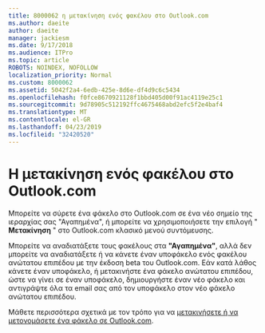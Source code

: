 ```yaml
---
title: 8000062 η μετακίνηση ενός φακέλου στο Outlook.com
ms.author: daeite
author: daeite
manager: jackiesm
ms.date: 9/17/2018
ms.audience: ITPro
ms.topic: article
ROBOTS: NOINDEX, NOFOLLOW
localization_priority: Normal
ms.custom: 8000062
ms.assetid: 5042f2a4-6edb-425e-8d6e-df4d9c6c5434
ms.openlocfilehash: f0fce8670921128f1bbd405d00f91ac4119e25c1
ms.sourcegitcommit: 9d78905c512192ffc4675468abd2efc5f2e4baf4
ms.translationtype: MT
ms.contentlocale: el-GR
ms.lasthandoff: 04/23/2019
ms.locfileid: "32420520"
---
```

# <a name="moving-a-folder-in-outlookcom"></a>Η μετακίνηση ενός φακέλου στο Outlook.com

Μπορείτε να σύρετε ένα φάκελο στο Outlook.com σε ένα νέο σημείο της ιεραρχίας σας "Αγαπημένα", ή μπορείτε να χρησιμοποιήσετε την επιλογή " **Μετακίνηση** " στο Outlook.com κλασικό μενού συντόμευσης. 
  
Μπορείτε να αναδιατάξετε τους φακέλους στα **"Αγαπημένα"**, αλλά δεν μπορείτε να αναδιατάξετε ή να κάνετε έναν υποφάκελο ενός φακέλου ανώτατου επιπέδου με την έκδοση beta του Outlook.com. Εάν κατά λάθος κάνετε έναν υποφάκελο, ή μετακινήστε ένα φάκελο ανώτατου επιπέδου, ώστε να γίνει σε έναν υποφάκελο, δημιουργήστε έναν νέο φάκελο και αντιγράψτε όλα τα email σας από τον υποφάκελο στον νέο φάκελο ανώτατου επιπέδου. 
  
Μάθετε περισσότερα σχετικά με τον τρόπο για να [μετακινήσετε ή να μετονομάσετε ένα φάκελο σε Outlook.com](https://support.office.com/article/c9c66fed-8a7c-426a-afc6-0d46a72080fb).
  

